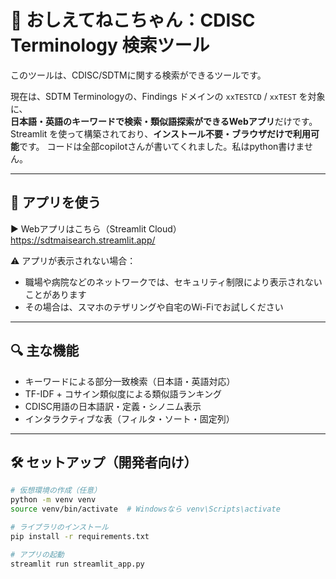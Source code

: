 # 🐾 おしえてねこちゃん：CDISC Terminology 検索ツール

このツールは、CDISC/SDTMに関する検索ができるツールです。

現在は、SDTM Terminologyの、Findings ドメインの `xxTESTCD` / `xxTEST` を対象に、  
**日本語・英語のキーワードで検索・類似語探索ができるWebアプリ**だけです。  
Streamlit を使って構築されており、**インストール不要・ブラウザだけで利用可能**です。
コードは全部copilotさんが書いてくれました。私はpython書けません。

---

## 🚀 アプリを使う

▶️ Webアプリはこちら（Streamlit Cloud）  
https://sdtmaisearch.streamlit.app/

⚠️ アプリが表示されない場合：
- 職場や病院などのネットワークでは、セキュリティ制限により表示されないことがあります
- その場合は、スマホのテザリングや自宅のWi-Fiでお試しください


---

## 🔍 主な機能

- キーワードによる部分一致検索（日本語・英語対応）
- TF-IDF + コサイン類似度による類似語ランキング
- CDISC用語の日本語訳・定義・シノニム表示
- インタラクティブな表（フィルタ・ソート・固定列）

---

## 🛠️ セットアップ（開発者向け）

```bash
# 仮想環境の作成（任意）
python -m venv venv
source venv/bin/activate  # Windowsなら venv\Scripts\activate

# ライブラリのインストール
pip install -r requirements.txt

# アプリの起動
streamlit run streamlit_app.py
